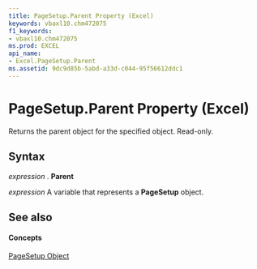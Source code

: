 ```yaml
---
title: PageSetup.Parent Property (Excel)
keywords: vbaxl10.chm472075
f1_keywords:
- vbaxl10.chm472075
ms.prod: EXCEL
api_name:
- Excel.PageSetup.Parent
ms.assetid: 9dc9d85b-5abd-a33d-c044-95f56612ddc1
---
```



# PageSetup.Parent Property (Excel)

Returns the parent object for the specified object. Read-only.


## Syntax

 _expression_ . **Parent**

 _expression_ A variable that represents a **PageSetup** object.


## See also


#### Concepts


[PageSetup Object](pagesetup-object-excel.md)

